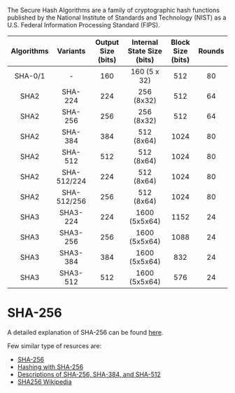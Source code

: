 The Secure Hash Algorithms are a family of cryptographic hash functions published by the National Institute of Standards and Technology (NIST) as a U.S. Federal Information Processing Standard (FIPS).

| Algorithms | Variants | Output Size (bits) | Internal State Size (bits) | Block Size (bits) | Rounds|
|:---:|:---:|:----------:|:---:|:---:|:---:|
|SHA-0/1 | - | 160 | 160 (5 x 32) | 512 | 80 |
|SHA2| SHA-224 | 224| 256 (8x32)| 512| 64|
|SHA2| SHA-256 | 256| 256 (8x32)| 512| 64|
|SHA2| SHA-384 | 384| 512 (8x64)| 1024| 80|
|SHA2| SHA-512 | 512| 512 (8x64)| 1024| 80|
|SHA2| SHA-512/224 | 224| 512 (8x64)| 1024| 80|
|SHA2| SHA-512/256 | 256| 512 (8x64)| 1024| 80|
|SHA3| SHA3-224 | 224| 1600 (5x5x64)| 1152| 24|
|SHA3| SHA3-256 | 256| 1600 (5x5x64)| 1088| 24|
|SHA3| SHA3-384 | 384| 1600 (5x5x64)| 832| 24|
|SHA3| SHA3-512 | 512| 1600 (5x5x64)| 576| 24|




# SHA-256
A detailed explanation of SHA-256 can be found [here][sha256-detailed].

[sha256-bitcoinwiki]: https://en.bitcoinwiki.org/wiki/SHA-256
[sha256-bellet]: https://medium.com/biffures/part-5-hashing-with-sha-256-4c2afc191c40
[sha256-detailed]: http://www.iwar.org.uk/comsec/resources/cipher/sha256-384-512.pdf 
[sha256-wiki]: https://en.wikipedia.org/wiki/SHA-2

Few similar type of resurces are:
- [SHA-256][sha256-bitcoinwiki]
- [Hashing with SHA-256][sha256-bellet]
- [Descriptions of SHA-256, SHA-384, and SHA-512][sha256-detailed]
- [SHA256 Wikipedia][sha256-wiki]
